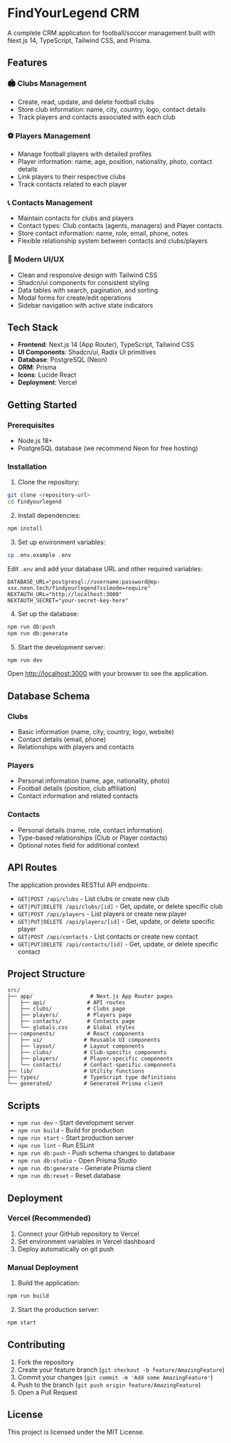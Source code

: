 # FindYourLegend CRM

A complete CRM application for football/soccer management built with Next.js 14, TypeScript, Tailwind CSS, and Prisma.

## Features

### 🏟️ Clubs Management
- Create, read, update, and delete football clubs
- Store club information: name, city, country, logo, contact details
- Track players and contacts associated with each club

### ⚽ Players Management  
- Manage football players with detailed profiles
- Player information: name, age, position, nationality, photo, contact details
- Link players to their respective clubs
- Track contacts related to each player

### 📞 Contacts Management
- Maintain contacts for clubs and players
- Contact types: Club contacts (agents, managers) and Player contacts
- Store contact information: name, role, email, phone, notes
- Flexible relationship system between contacts and clubs/players

### 🎨 Modern UI/UX
- Clean and responsive design with Tailwind CSS
- Shadcn/ui components for consistent styling
- Data tables with search, pagination, and sorting
- Modal forms for create/edit operations
- Sidebar navigation with active state indicators

## Tech Stack

- **Frontend**: Next.js 14 (App Router), TypeScript, Tailwind CSS
- **UI Components**: Shadcn/ui, Radix UI primitives
- **Database**: PostgreSQL (Neon)
- **ORM**: Prisma
- **Icons**: Lucide React
- **Deployment**: Vercel

## Getting Started

### Prerequisites
- Node.js 18+ 
- PostgreSQL database (we recommend Neon for free hosting)

### Installation

1. Clone the repository:
```bash
git clone <repository-url>
cd findyourlegend
```

2. Install dependencies:
```bash
npm install
```

3. Set up environment variables:
```bash
cp .env.example .env
```

Edit `.env` and add your database URL and other required variables:
```
DATABASE_URL="postgresql://username:password@ep-xxx.neon.tech/findyourlegend?sslmode=require"
NEXTAUTH_URL="http://localhost:3000"
NEXTAUTH_SECRET="your-secret-key-here"
```

4. Set up the database:
```bash
npm run db:push
npm run db:generate
```

5. Start the development server:
```bash
npm run dev
```

Open [http://localhost:3000](http://localhost:3000) with your browser to see the application.

## Database Schema

### Clubs
- Basic information (name, city, country, logo, website)
- Contact details (email, phone)
- Relationships with players and contacts

### Players  
- Personal information (name, age, nationality, photo)
- Football details (position, club affiliation)
- Contact information and related contacts

### Contacts
- Personal details (name, role, contact information)
- Type-based relationships (Club or Player contacts)
- Optional notes field for additional context

## API Routes

The application provides RESTful API endpoints:

- `GET|POST /api/clubs` - List clubs or create new club
- `GET|PUT|DELETE /api/clubs/[id]` - Get, update, or delete specific club
- `GET|POST /api/players` - List players or create new player  
- `GET|PUT|DELETE /api/players/[id]` - Get, update, or delete specific player
- `GET|POST /api/contacts` - List contacts or create new contact
- `GET|PUT|DELETE /api/contacts/[id]` - Get, update, or delete specific contact

## Project Structure

```
src/
├── app/                  # Next.js App Router pages
│   ├── api/             # API routes
│   ├── clubs/           # Clubs page
│   ├── players/         # Players page
│   ├── contacts/        # Contacts page
│   └── globals.css      # Global styles
├── components/          # React components
│   ├── ui/             # Reusable UI components
│   ├── layout/         # Layout components
│   ├── clubs/          # Club-specific components
│   ├── players/        # Player-specific components
│   └── contacts/       # Contact-specific components
├── lib/                # Utility functions
├── types/              # TypeScript type definitions
└── generated/          # Generated Prisma client
```

## Scripts

- `npm run dev` - Start development server
- `npm run build` - Build for production
- `npm run start` - Start production server
- `npm run lint` - Run ESLint
- `npm run db:push` - Push schema changes to database
- `npm run db:studio` - Open Prisma Studio
- `npm run db:generate` - Generate Prisma client
- `npm run db:reset` - Reset database

## Deployment

### Vercel (Recommended)

1. Connect your GitHub repository to Vercel
2. Set environment variables in Vercel dashboard
3. Deploy automatically on git push

### Manual Deployment

1. Build the application:
```bash
npm run build
```

2. Start the production server:
```bash
npm start
```

## Contributing

1. Fork the repository
2. Create your feature branch (`git checkout -b feature/AmazingFeature`)
3. Commit your changes (`git commit -m 'Add some AmazingFeature'`)
4. Push to the branch (`git push origin feature/AmazingFeature`)
5. Open a Pull Request

## License

This project is licensed under the MIT License.
